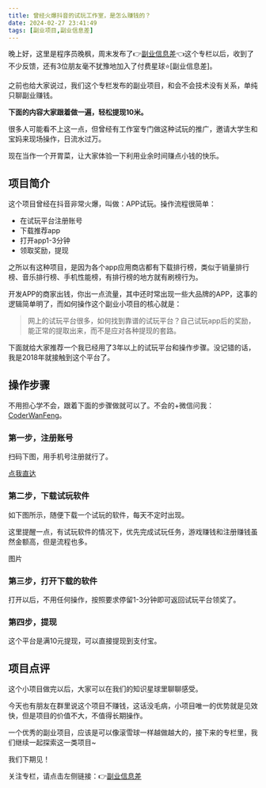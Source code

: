 ```yaml
---
title: 曾经火爆抖音的试玩工作室，是怎么赚钱的？
date: 2024-02-27 23:41:49
tags: [副业项目,副业信息差]
---
```


晚上好，这里是程序员晚枫，周末发布了👉[副业信息差](https://mp.weixin.qq.com/mp/appmsgalbum?__biz=Mzk0MjYzNTI3MQ==&action=getalbum&album_id=3342868959406227458&scene=173&subscene=&sessionid=1708844295&enterid=0&from_msgid=2247483858&from_itemidx=1&count=3&nolastread=1#wechat_redirect)👈这个专栏以后，收到了不少反馈，还有3位朋友毫不犹豫地加入了付费星球⭐[副业信息差]。

之前也给大家说过，我们这个专栏发布的副业项目，和会不会技术没有关系，单纯只聊副业赚钱。

**下面的内容大家跟着做一遍，轻松提现10米。**

很多人可能看不上这一点，但曾经有工作室专门做这种试玩的推广，邀请大学生和宝妈来现场操作，日流水过万。

现在当作一个开胃菜，让大家体验一下利用业余时间赚点小钱的快乐。

## 项目简介

这个项目曾经在抖音非常火爆，叫做：APP试玩。操作流程很简单：
- 在试玩平台注册账号
- 下载推荐app
- 打开app1-3分钟
- 领取奖励，提现

之所以有这种项目，是因为各个app应用商店都有下载排行榜，类似于销量排行榜、音乐排行榜、手机性能榜，有排行榜的地方就有刷榜行为。

开发APP的商家出钱，你出一点流量，其中还时常出现一些大品牌的APP，这事的逻辑简单明了，而如何操作这个副业小项目的核心就是：

> 网上的试玩平台很多，如何找到靠谱的试玩平台？自己试玩app后的奖励，能正常的提取出来，而不是应对各种提现的套路。

下面就给大家推荐一个我已经用了3年以上的试玩平台和操作步骤。没记错的话，我是2018年就接触到这个平台了。


## 操作步骤

不用担心学不会，跟着下面的步骤做就可以了。不会的+微信问我：[CoderWanFeng](https://mp.weixin.qq.com/s/Nt8E8vC-ZsoN1McTOYbY2g)。

### 第一步，注册账号

扫码下图，用手机号注册就行了。

[点我直达](https://fqm001.com/aurora?u=11045935&referer_code=bc87e230cd&v=20240227)


### 第二步，下载试玩软件

如下图所示，随便下载一个试玩的软件，每天不定时出现。

这里提醒一点，有试玩软件的情况下，优先完成试玩任务，游戏赚钱和注册赚钱虽然金额高，但是流程也多。

图片


### 第三步，打开下载的软件

打开以后，不用任何操作，按照要求停留1-3分钟即可返回试玩平台领奖了。

### 第四步，提现

这个平台是满10元提现，可以直接提现到支付宝。


## 项目点评

这个小项目做完以后，大家可以在我们的知识星球里聊聊感受。


今天也有朋友在群里说这个项目不赚钱，这话没毛病，小项目唯一的优势就是见效快，但是项目的价值不大，不值得长期操作。

一个优秀的副业项目，应该是可以像滚雪球一样越做越大的，接下来的专栏里，我们继续一起探索这一类项目~

我们下期见！

关注专栏，请点击左侧链接：👉[副业信息差](https://mp.weixin.qq.com/mp/appmsgalbum?__biz=Mzk0MjYzNTI3MQ==&action=getalbum&album_id=3342868959406227458&scene=173&subscene=&sessionid=1708844295&enterid=0&from_msgid=2247483858&from_itemidx=1&count=3&nolastread=1#wechat_redirect)



